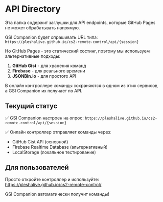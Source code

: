 # API Directory

Эта папка содержит заглушки для API endpoints, которые GitHub Pages не может обрабатывать напрямую.

GSI Companion будет опрашивать URL типа:
`https://pleshalive.github.io/cs2-remote-control/api/{session}`

Но GitHub Pages - это статический хостинг, поэтому мы используем альтернативные подходы:

1. **GitHub Gist** - для хранения команд
2. **Firebase** - для реального времени  
3. **JSONBin.io** - для простого API

В онлайн контроллере команды сохраняются в одном из этих сервисов, а GSI Companion их получает по API.

## Текущий статус

✅ GSI Companion настроен на опрос: `https://pleshalive.github.io/cs2-remote-control/api/{session}`

✅ Онлайн контроллер отправляет команды через:
- GitHub Gist API (основной)
- Firebase Realtime Database (альтернативный)
- LocalStorage (локальное тестирование)

## Для пользователей

Просто откройте контроллер и используйте:
https://pleshalive.github.io/cs2-remote-control/

GSI Companion автоматически получит команды!
